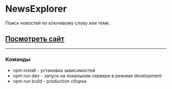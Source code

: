 # NewsExplorer
Поиск новостей по ключевому слову или теме.

## [Посмотреть сайт](http://localhost:8080/)
____

### Команды 
- npm install - установка зависимостей
- npm run dev - запуск на локальном сервере в режиме development
- npm run build - production сборка
